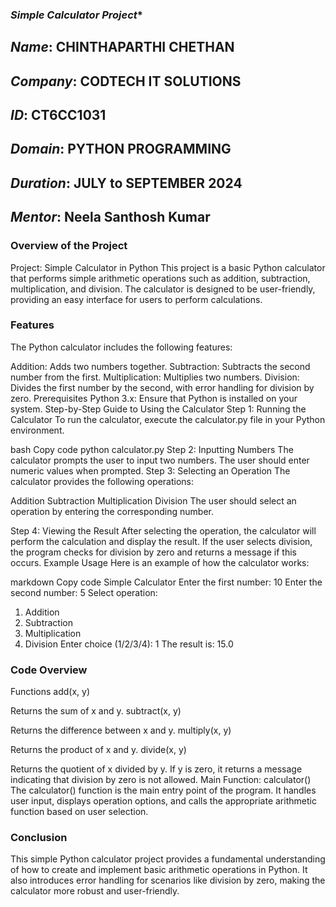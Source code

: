 ### *Simple Calculator Project**

##  *Name*: CHINTHAPARTHI CHETHAN
## *Company*: CODTECH IT SOLUTIONS
## *ID*: CT6CC1031
## *Domain*: PYTHON PROGRAMMING
## *Duration*: JULY to SEPTEMBER 2024
## *Mentor*: Neela Santhosh Kumar
### Overview of the Project
Project: Simple Calculator in Python
This project is a basic Python calculator that performs simple arithmetic operations such as addition, subtraction, multiplication, and division. The calculator is designed to be user-friendly, providing an easy interface for users to perform calculations.

### Features
The Python calculator includes the following features:

Addition: Adds two numbers together.
Subtraction: Subtracts the second number from the first.
Multiplication: Multiplies two numbers.
Division: Divides the first number by the second, with error handling for division by zero.
Prerequisites
Python 3.x: Ensure that Python is installed on your system.
Step-by-Step Guide to Using the Calculator
Step 1: Running the Calculator
To run the calculator, execute the calculator.py file in your Python environment.

bash
Copy code
python calculator.py
Step 2: Inputting Numbers
The calculator prompts the user to input two numbers. The user should enter numeric values when prompted.
Step 3: Selecting an Operation
The calculator provides the following operations:

Addition
Subtraction
Multiplication
Division
The user should select an operation by entering the corresponding number.

Step 4: Viewing the Result
After selecting the operation, the calculator will perform the calculation and display the result.
If the user selects division, the program checks for division by zero and returns a message if this occurs.
Example Usage
Here is an example of how the calculator works:

markdown
Copy code
Simple Calculator
Enter the first number: 10
Enter the second number: 5
Select operation:
1. Addition
2. Subtraction
3. Multiplication
4. Division
Enter choice (1/2/3/4): 1
The result is: 15.0
### Code Overview
Functions
add(x, y)

Returns the sum of x and y.
subtract(x, y)

Returns the difference between x and y.
multiply(x, y)

Returns the product of x and y.
divide(x, y)

Returns the quotient of x divided by y. If y is zero, it returns a message indicating that division by zero is not allowed.
Main Function: calculator()
The calculator() function is the main entry point of the program. It handles user input, displays operation options, and calls the appropriate arithmetic function based on user selection.
### Conclusion
This simple Python calculator project provides a fundamental understanding of how to create and implement basic arithmetic operations in Python. It also introduces error handling for scenarios like division by zero, making the calculator more robust and user-friendly.

